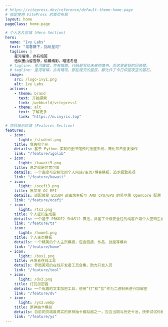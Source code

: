 ```yaml
---
# https://vitepress.dev/reference/default-theme-home-page
# 指定使用 VitePress 的首页布局
layout: home
pageClass: home-page

# 个人名片区域 (Hero Section)
hero:
  name: "Ivy Labs"
  text: "常春藤下，指绘星河"
  tagline: |
    星河璀璨，亦有暗斑
    恰似墨山留雪隙，偷藏梅影，暗递冬信
  # tagline: 星河璀璨，亦有暗斑，代码是写给未来的情书，而这里是我的回音壁。
  # tagline: 星河璀璨，亦有暗斑，那些熄灭的星辰，都化作了今日仰望夜空的基石。
  image:
    src: /logo-ivy1.png
    alt: Ivy Labs
  actions:
    - theme: brand
      text: 开始探索
      link: /webbuild/vitepress1
    - theme: alt
      text: 了解更多
      link: "https://m.ivyris.top"

# 项目展示区域 (Features Section)
features:
  - icon:
      light: /student.png
    title: 我去抢个座
    details: 基于 Python 实现的图书馆预约抢座系统，简化每日重复操作
    link: "/feature/igolib"
  - icon:
      light: /kawaii5.png
    title: 总之就是非常可爱
    details: 一个高度可定制化的个人网站/主页/博客模板，追求极致美观
    link: "/feature/kawaii"
  - icon:
      light: /ocefi3.png
    title: 黑苹果 OC EFI
    details: 适配微星 B350M 迫击炮主板与 AMD CPU/GPU 的黑苹果 OpenCore 配置
    link: "/feature/ocefi"
  - icon:
      light: /ts3.png
    title: 个人密码生成器
    details: 一个基于 PBKDF2-SHA512 算法，具备工业级安全性的纯客户端个人密码生成器
    link: "/feature/ts"
  - icon:
      light: /home4.png
    title: 个人主页模板
    details: 一个精美的个人主页模板，包含链接、作品、技能等模块
    link: "/feature/home"
  - icon:
      light: /box1.png
    title: 开发者在线工具
    details: 界面美观的在线开发者工具合集，助力开发人员
    link: "/feature/tool"
  - icon:
      light: /dv3.png
    title: 打瓦加密器
    details: 一个有趣的文本加密工具，使用“打”和“瓦”作为二进制来进行加解密
    link: "/feature/dv"
  - icon:
      light: /ys3.webp
    title: 原神抽卡模拟
    details: 目前网页端最真实的原神抽卡模拟器之一，包含当期与历史卡池，快来试试你是欧皇还是非酋
    link: "/feature/ys"
---
```

